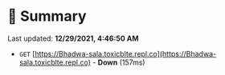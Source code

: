 # 📖 Summary
Last updated: **12/29/2021, 4:46:50 AM**

- `GET` [https://Bhadwa-sala.toxicblte.repl.co](https://Bhadwa-sala.toxicblte.repl.co) - **Down** (157ms)
